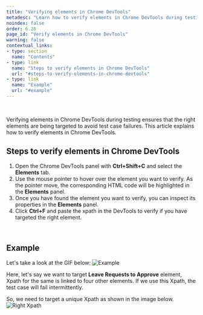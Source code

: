 ```yaml
---
title: "Verifying elements in Chrome DevTools"
metadesc: "Learn how to verify elements in Chrome DevTools during testing in Testsigma to avoid test case failures. Click here to know how to verify elements in Chrome DevTools."
noindex: false
order: 6.28
page_id: "Verify elements in Chrome DevTools"
warning: false
contextual_links:
- type: section
  name: "Contents"
- type: link
  name: "Steps to verify elements in Chrome DevTools"
  url: "#steps-to-verify-elements-in-chrome-devtools"
- type: link
  name: "Example"
  url: "#example"
---
```

<br>

Verifying elements in Chrome DevTools during testing ensures that the right elements are being targeted to avoid test case failures. This article explains how to verify elements in Chrome DevTools.

## **Steps to verify elements in Chrome DevTools**
1. Open the Chrome DevTools panel with **Ctrl+Shift+C** and select the **Elements** tab. 
2. Use the mouse pointer to hover over the element you want to verify. As the pointer move, the corresponding HTML code will be highlighted in the **Elements** panel.
3. Once you have found the element you want to verify, you can inspect its properties in the **Elements** panel.
4. Click **Ctrl+F** and paste the xpath in the DevTools to verify if you have targeted the right element.

<br>

## **Example**
Let's take a look at the GIF below:
![Example](https://s3.amazonaws.com/static-docs.testsigma.com/new_images/projects/applications/MultipleValues.gif)

Here, let's say we want to target **Leave Requests to Approve** element,  Xpath for the same is linked to four other elements. If we use this Xpath, the test case will fail intermittently. 

So, we need to target a unique Xpath as shown in the image below. 
![Right Xpath](https://s3.amazonaws.com/static-docs.testsigma.com/new_images/projects/applications/inspect.png)
